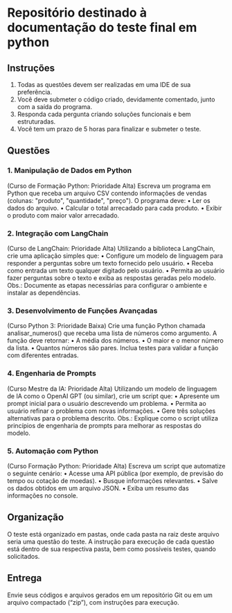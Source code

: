 # Repositório destinado à documentação do teste final em python

## Instruções

1. Todas as questões devem ser realizadas em uma IDE de sua preferência. 
2. Você deve submeter o código criado, devidamente comentado, junto com a saída 
do programa. 
3. Responda cada pergunta criando soluções funcionais e bem estruturadas. 
4. Você tem um prazo de 5 horas para finalizar e submeter o teste. 

## Questões

### 1. Manipulação de Dados em Python 
(Curso de Formação Python: Prioridade Alta) 
Escreva um programa em Python que receba um arquivo CSV contendo informações de 
vendas (colunas: "produto", "quantidade", "preço"). O programa deve: 
• Ler os dados do arquivo. 
• Calcular o total arrecadado para cada produto. 
• Exibir o produto com maior valor arrecadado. 


### 2. Integração com LangChain 
(Curso de LangChain: Prioridade Alta) 
Utilizando a biblioteca LangChain, crie uma aplicação simples que: 
• Configure um modelo de linguagem para responder a perguntas sobre um texto 
fornecido pelo usuário.
• Receba como entrada um texto qualquer digitado pelo usuário. 
• Permita ao usuário fazer perguntas sobre o texto e exiba as respostas geradas pelo 
modelo. 
Obs.: Documente as etapas necessárias para configurar o ambiente e instalar as 
dependências. 


### 3. Desenvolvimento de Funções Avançadas 
(Curso Python 3: Prioridade Baixa) 
Crie uma função Python chamada analisar_numeros() que receba uma lista de números 
como argumento. A função deve retornar: 
• A média dos números. 
• O maior e o menor número da lista. 
• Quantos números são pares. 
Inclua testes para validar a função com diferentes entradas. 


### 4. Engenharia de Prompts 
(Curso Mestre da IA: Prioridade Alta) 
Utilizando um modelo de linguagem de IA como o OpenAI GPT (ou similar), crie um script 
que: 
• Apresente um prompt inicial para o usuário descrevendo um problema. 
• Permita ao usuário refinar o problema com novas informações. 
• Gere três soluções alternativas para o problema descrito. 
Obs.: Explique como o script utiliza princípios de engenharia de prompts para melhorar as 
respostas do modelo. 


### 5. Automação com Python 
(Curso Formação Python: Prioridade Alta) 
Escreva um script que automatize o seguinte cenário: 
• Acesse uma API pública (por exemplo, de previsão do tempo ou cotação de 
moedas). 
• Busque informações relevantes. 
• Salve os dados obtidos em um arquivo JSON. 
• Exiba um resumo das informações no console.

## Organização

O teste está organizado em pastas, onde cada pasta na raiz deste arquivo seria uma questão do teste. A instrução para execução de cada questão está dentro de sua respectiva pasta, bem como possíveis testes, quando solicitados.

## Entrega

Envie seus códigos e arquivos gerados em um repositório Git ou em um arquivo 
compactado (“zip”), com instruções para execução.